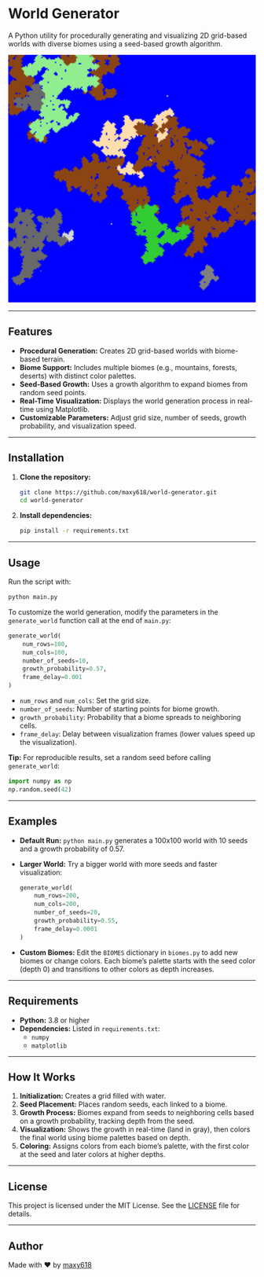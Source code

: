 # World Generator

A Python utility for procedurally generating and visualizing 2D grid-based worlds with diverse biomes using a seed-based growth algorithm.

![Generated World](world.png)

---

## Features

- **Procedural Generation:** Creates 2D grid-based worlds with biome-based terrain.
- **Biome Support:** Includes multiple biomes (e.g., mountains, forests, deserts) with distinct color palettes.
- **Seed-Based Growth:** Uses a growth algorithm to expand biomes from random seed points.
- **Real-Time Visualization:** Displays the world generation process in real-time using Matplotlib.
- **Customizable Parameters:** Adjust grid size, number of seeds, growth probability, and visualization speed.

---

## Installation

1. **Clone the repository:**

   ```bash
   git clone https://github.com/maxy618/world-generator.git
   cd world-generator
   ```

2. **Install dependencies:**

   ```bash
   pip install -r requirements.txt
   ```

---

## Usage

Run the script with:

```bash
python main.py
```

To customize the world generation, modify the parameters in the `generate_world` function call at the end of `main.py`:

```python
generate_world(
    num_rows=100,
    num_cols=100,
    number_of_seeds=10,
    growth_probability=0.57,
    frame_delay=0.001
)
```

- `num_rows` and `num_cols`: Set the grid size.
- `number_of_seeds`: Number of starting points for biome growth.
- `growth_probability`: Probability that a biome spreads to neighboring cells.
- `frame_delay`: Delay between visualization frames (lower values speed up the visualization).

**Tip:** For reproducible results, set a random seed before calling `generate_world`:

```python
import numpy as np
np.random.seed(42)
```

---

## Examples

- **Default Run:** `python main.py` generates a 100x100 world with 10 seeds and a growth probability of 0.57.
- **Larger World:** Try a bigger world with more seeds and faster visualization:

  ```python
  generate_world(
      num_rows=200,
      num_cols=200,
      number_of_seeds=20,
      growth_probability=0.55,
      frame_delay=0.0001
  )
  ```

- **Custom Biomes:** Edit the `BIOMES` dictionary in `biomes.py` to add new biomes or change colors. Each biome’s palette starts with the seed color (depth 0) and transitions to other colors as depth increases.

---

## Requirements

- **Python:** 3.8 or higher
- **Dependencies:** Listed in `requirements.txt`:
  - `numpy`
  - `matplotlib`

---

## How It Works

1. **Initialization:** Creates a grid filled with water.
2. **Seed Placement:** Places random seeds, each linked to a biome.
3. **Growth Process:** Biomes expand from seeds to neighboring cells based on a growth probability, tracking depth from the seed.
4. **Visualization:** Shows the growth in real-time (land in gray), then colors the final world using biome palettes based on depth.
5. **Coloring:** Assigns colors from each biome’s palette, with the first color at the seed and later colors at higher depths.

---

## License

This project is licensed under the MIT License. See the [LICENSE](LICENSE) file for details.

---

## Author

Made with ❤️ by [maxy618](https://github.com/maxy618)